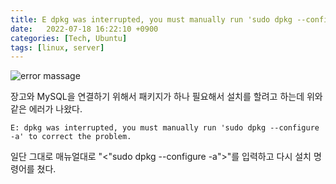 ```yaml
---
title: E dpkg was interrupted, you must manually run 'sudo dpkg --configure -a' to correct the problem 해결방법
date:   2022-07-18 16:22:10 +0900
categories: [Tech, Ubuntu]
tags: [linux, server]
---
```


![error massage](https://user-images.githubusercontent.com/85277660/210788673-5f78eb93-4544-4e39-a8f5-76a14800434c.png)

장고와 MySQL을 연결하기 위해서 패키지가 하나 필요해서 설치를 할려고 하는데 위와 같은 에러가 나왔다.

```
E: dpkg was interrupted, you must manually run 'sudo dpkg --configure -a' to correct the problem.
```

일단 그대로 매뉴얼대로 "<"sudo dpkg --configure -a">"를 입력하고 다시 설치 명령어를 쳤다.

